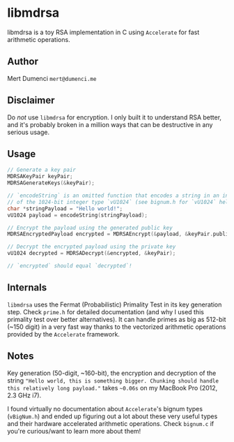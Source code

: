 # libmdrsa

libmdrsa is a toy RSA implementation in C using `Accelerate` for fast arithmetic
operations.

## Author
Mert Dumenci `mert@dumenci.me`

## Disclaimer
Do _not_ use `libmdrsa` for encryption. I only built it to understand RSA better,
and it's probably broken in a million ways that can be destructive in any serious
usage.

## Usage
```C
// Generate a key pair
MDRSAKeyPair keyPair;
MDRSAGenerateKeys(&keyPair);

// `encodeString` is an omitted function that encodes a string in an instance
// of the 1024-bit integer type `vU1024` (see bignum.h for `vU1024` helpers.)
char *stringPayload = "Hello world!";
vU1024 payload = encodeString(stringPayload);

// Encrypt the payload using the generated public key
MDRSAEncryptedPayload encrypted = MDRSAEncrypt(&payload, &keyPair.publicKey);

// Decrypt the encrypted payload using the private key
vU1024 decrypted = MDRSADecrypt(&encrypted, &keyPair);

// `encrypted` should equal `decrypted`!
```

## Internals
`libmdrsa` uses the Fermat (Probabilistic) Primality Test in its key generation
step. Check `prime.h` for detailed documentation (and why I used this primality
test over better alternatives). It can handle primes as big as 512-bit (~150
digit) in a very fast way thanks to the vectorized arithmetic operations
provided by the `Accelerate` framework.

## Notes
Key generation (50-digit, ~160-bit), the encryption and decryption of the string
`"Hello world, this is something bigger. Chunking should handle this relatively
long payload."` takes `~0.06s` on my MacBook Pro (2012, 2.3 GHz i7).

I found virtually no documentation about `Accelerate`'s bignum types (`vBigNum.h`)
and ended up figuring out a lot about these very useful types and their hardware
accelerated arithmetic operations. Check `bignum.c` if you're curious/want to
learn more about them!
